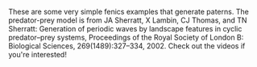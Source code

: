 These are some very simple fenics examples that generate paterns.
The predator-prey model is from JA Sherratt, X Lambin, CJ Thomas, and TN Sherratt: Generation of periodic waves by landscape features in cyclic predator–prey systems, Proceedings of the Royal Society of London B: Biological Sciences, 269(1489):327–334, 2002.
Check out the videos if you're interested!
